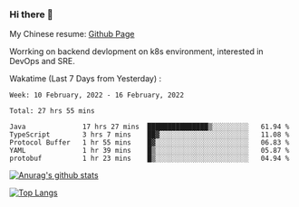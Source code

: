 ### Hi there 👋

My Chinese resume: [Github Page](https://spencercjh.github.io/resume/)

Worrking on backend devlopment on k8s environment, interested in DevOps and SRE.

Wakatime (Last 7 Days from Yesterday) :

<!--START_SECTION:waka-->
```text
Week: 10 February, 2022 - 16 February, 2022

Total: 27 hrs 55 mins

Java              17 hrs 27 mins  ███████████████▒░░░░░░░░░   61.94 % 
TypeScript        3 hrs 7 mins    ██▓░░░░░░░░░░░░░░░░░░░░░░   11.08 % 
Protocol Buffer   1 hr 55 mins    █▓░░░░░░░░░░░░░░░░░░░░░░░   06.83 % 
YAML              1 hr 39 mins    █▒░░░░░░░░░░░░░░░░░░░░░░░   05.87 % 
protobuf          1 hr 23 mins    █▒░░░░░░░░░░░░░░░░░░░░░░░   04.94 % 
```
<!--END_SECTION:waka-->

[![Anurag's github stats](https://github-readme-stats.vercel.app/api?username=spencercjh&theme=tokyonight&show_icons=true)](https://github.com/anuraghazra/github-readme-stats)

[![Top Langs](https://github-readme-stats.vercel.app/api/top-langs/?username=spencercjh&layout=compact&theme=tokyonight)](https://github.com/anuraghazra/github-readme-stats)
